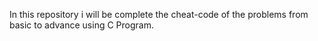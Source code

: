 In this repository i will be complete the cheat-code of the problems from basic to advance using C Program.
